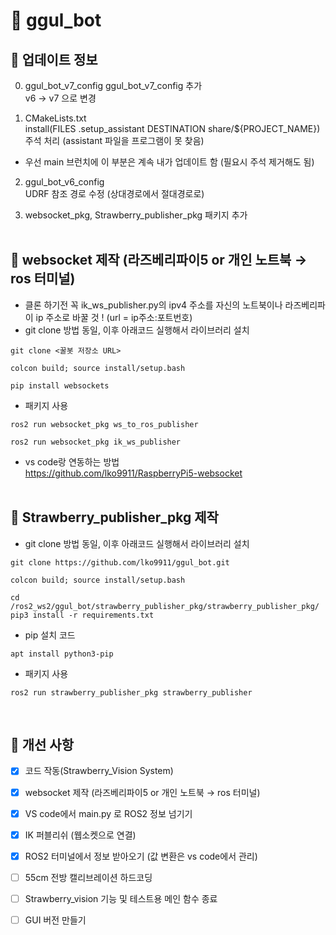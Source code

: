 # 🧪 ggul_bot

## 🥇 업데이트 정보

0. ggul_bot_v7_config
ggul_bot_v7_config 추가<br>
v6 -> v7 으로 변경

1. CMakeLists.txt <br>
install(FILES .setup_assistant DESTINATION share/${PROJECT_NAME}) 주석 처리 (assistant 파일을 프로그램이 못 찾음)<br>
- 우선 main 브런치에 이 부분은 계속 내가 업데이트 함 (필요시 주석 제거해도 됨)

2. ggul_bot_v6_config <br>
UDRF 참조 경로 수정 (상대경로에서 절대경로로)<br>

3. websocket_pkg, Strawberry_publisher_pkg 패키지 추가
<br><br>
## 🥈 websocket 제작 (라즈베리파이5 or 개인 노트북 → ros 터미널) <br>
- 클론 하기전 꼭 ik_ws_publisher.py의 ipv4 주소를 자신의 노트북이나 라즈베리파이 ip 주소로 바꿀 것 ! (url = ip주소:포트번호) 
- git clone 방법 동일, 이후 아래코드 실행해서 라이브러리 설치
<pre><code>git clone <꿀봇 저장소 URL></code></pre>
<pre><code>colcon build; source install/setup.bash</code></pre>
<pre><code>pip install websockets</code></pre>
- 패키지 사용
<pre><code>ros2 run websocket_pkg ws_to_ros_publisher</code></pre>
<pre><code>ros2 run websocket_pkg ik_ws_publisher</code></pre>
- vs code랑 연동하는 방법<br>
https://github.com/lko9911/RaspberryPi5-websocket<br><br>

## 🥈 Strawberry_publisher_pkg 제작 <br>
- git clone 방법 동일, 이후 아래코드 실행해서 라이브러리 설치
<pre><code>git clone https://github.com/lko9911/ggul_bot.git</code></pre>
<pre><code>colcon build; source install/setup.bash</code></pre>
<pre><code>cd /ros2_ws2/ggul_bot/strawberry_publisher_pkg/strawberry_publisher_pkg/
pip3 install -r requirements.txt </code></pre>
- pip 설치 코드
<pre><code>apt install python3-pip</code></pre>
- 패키지 사용
<pre><code>ros2 run strawberry_publisher_pkg strawberry_publisher</code></pre>
<br>

## 🥉 개선 사항
- [x] 코드 작동(Strawberry_Vision System) <br>
- [x] websocket 제작 (라즈베리파이5 or 개인 노트북 → ros 터미널)
- [x] VS code에서 main.py 로 ROS2 정보 넘기기
- [x] IK 퍼블리쉬 (웹소켓으로 연결) <br>
- [x] ROS2 터미널에서 정보 받아오기 (값 변환은 vs code에서 관리)
- [ ] 55cm 전방 캘리브레이션 하드코딩
- [ ] Strawberry_vision 기능 및 테스트용 메인 함수 종료
- [ ] GUI 버전 만들기



